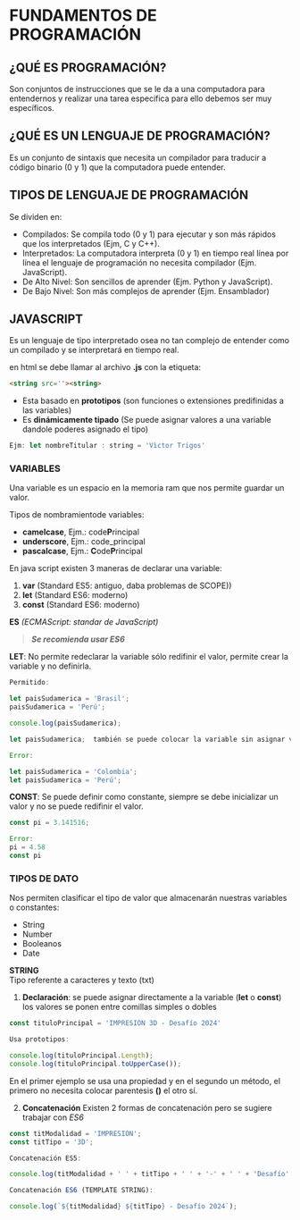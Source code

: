 # FUNDAMENTOS DE PROGRAMACIÓN

## ¿QUÉ ES PROGRAMACIÓN?
Son conjuntos de instrucciones que se le da a una computadora para entendernos y realizar una tarea especifica para ello debemos ser muy específicos.

## ¿QUÉ ES UN LENGUAJE DE PROGRAMACIÓN?
Es un conjunto de sintaxis que necesita un compilador para traducir a código binario (0 y 1) que la computadora puede entender.

## TIPOS DE LENGUAJE DE PROGRAMACIÓN
Se dividen en:
- Compilados: Se compila todo (0 y 1) para ejecutar y son más rápidos que los interpretados (Ejm, C y C++).
- Interpretados: La computadora interpreta (0 y 1) en tiempo real línea por línea el lenguaje de programación no necesita compilador (Ejm. JavaScript).
- De Alto Nivel: Son sencillos de aprender (Ejm. Python y JavaScript).
- De Bajo Nivel: Son más complejos de aprender (Ejm. Ensamblador)

## JAVASCRIPT
Es un lenguaje de tipo interpretado osea no tan complejo de entender como un compilado y se interpretará en tiempo real.

en html se debe llamar al archivo **.js** con la etiqueta: 
```html
<string src=''><string>
```

- Esta basado en __prototipos__ (son funciones o extensiones predifinidas a las variables)
- Es __dinámicamente tipado__ (Se puede asignar valores a una variable dandole poderes asignado el tipo)
```js
Ejm: let nombreTitular : string = 'Vìctor Trigos'
```

### VARIABLES

Una variable es un espacio en la memoria ram que nos permite guardar un valor.

Tipos de nombramientode variables:
- **camelcase**, Ejm.: code**P**rincipal
- **underscore**, Ejm.: code_principal
- **pascalcase**, Ejm.: **C**ode**P**rincipal


En java script existen 3 maneras de declarar una variable:

1. **var** (Standard ES5: antiguo, daba problemas de SCOPE))
2. **let**   (Standard ES6: moderno)
3. **const**  (Standard ES6: moderno)

 __ES__ *(ECMAScript: standar de JavaScript)*
> ***Se recomienda usar ES6***  

__LET__: 
No permite redeclarar la variable sólo redifinir el valor, permite crear la variable y no definirla.

```js
Permitido: 

let paisSudamerica = 'Brasil';
paisSudamerica = 'Perú';

console.log(paisSudamerica);

let paisSudamerica;  también se puede colocar la variable sin asignar valor

Error:

let paisSudamerica = 'Colombia';
let paisSudamerica = 'Perú';

```

__CONST__:
Se puede definir como constante, siempre se debe inicializar un valor y no se puede redifinir el valor.

```js
const pi = 3.141516; 

Error:
pi = 4.58
const pi

```
### TIPOS DE DATO

Nos permiten clasificar el tipo de valor que almacenarán nuestras variables o constantes:

- String
- Number
- Booleanos
- Date  

__STRING__  
Tipo referente a caracteres y texto (txt)

1. **Declaración**: se puede asignar directamente a la variable (**let** o **const**) los valores se ponen entre comillas simples o dobles
```js
const tituloPrincipal = 'IMPRESIÓN 3D - Desafío 2024'

Usa prototipos:

console.log(tituloPrincipal.Length);
console.log(tituloPrincipal.toUpperCase());

```
En el primer ejemplo se usa una propiedad y en el segundo un método, el primero no necesita colocar parentesis **()** el otro sí.


2. **Concatenación**
Existen 2 formas de concatenación pero se sugiere trabajar con *ES6*

```js
const titModalidad = 'IMPRESIÓN';
const titTipo = '3D';

Concatenación ES5:

console.log(titModalidad + ' ' + titTipo + ' ' + '-' + ' ' + 'Desafío' + ' ' + '2024');

Concatenación ES6 (TEMPLATE STRING):

console.log(`${titModalidad} ${titTipo} - Desafío 2024`);
```
